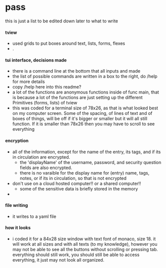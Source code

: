 # pass

this is just a list to be edited down later to what to write


#### tview
- used grids to put boxes around text, lists, forms, flexes
- .


#### tui interface, decisions made
- there is a command line at the bottom that all inputs and made
- the list of possible commands are written in a box to the right, do /help for more details
- copy /help here into this readme?
- a lot of the functions are anonymous functions inside of func main, that is because a lot of the functions are just setting up the different Primitives (forms, lists) of tview
- this was coded for a terminal size of 78x26, as that is what looked best on my computer screen. Some of the spacing, of lines of text and of boxes of things, will be off if it's bigger or smaller but it will all still function. If it is smaller than 78x26 then you may have to scroll to see everything

#### encryption
- all of the information, except for the name of the entry, its tags, and if its in circulation are encrypted. 
  - the 'displayName' of the username, password, and security question fields are also encrypted.
  - there is no varaible for the display name for (entry) name, tags, notes, or if its in circulation, so that is not encrypted
- don't use on a cloud hosted computer!! or a shared computer!! 
  - some of the sensitive data is briefly stored in the memory 
- 

#### file writing
- it writes to a yaml file

#### how it looks
- i coded it for a 84x28 size window with text font of monaco, size 18. it will work at all sizes and with all texts (to my knowledge), however you may not be able to see all the buttons without scrolling or pressing tab. everything should still work, you should still be able to access everything, it just may not look all organized. 


